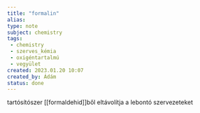 ```yaml
---
title: "formalin"
alias: 
type: note
subject: chemistry
tags:
 - chemistry
 - szerves_kémia
 - oxigéntartalmú
 - vegyület
created: 2023.01.20 10:07
created_by: Ádám
status: done 
---
```

tartósítószer [[formaldehid]]ből 
eltávolítja a lebontó szervezeteket